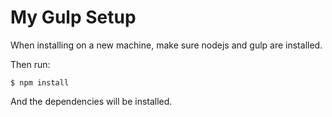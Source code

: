 My Gulp Setup
==

When installing on a new machine, make sure
nodejs and gulp are installed.

Then run:
```shell
$ npm install
```

And the dependencies will be installed.
